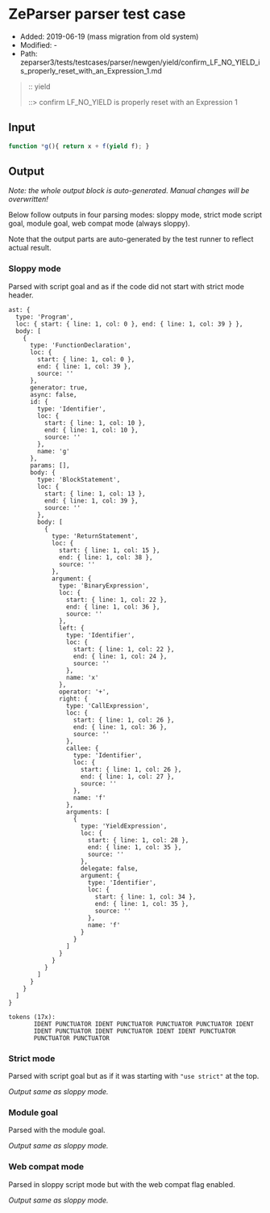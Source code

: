 # ZeParser parser test case

- Added: 2019-06-19 (mass migration from old system)
- Modified: -
- Path: zeparser3/tests/testcases/parser/newgen/yield/confirm_LF_NO_YIELD_is_properly_reset_with_an_Expression_1.md

> :: yield
>
> ::> confirm LF_NO_YIELD is properly reset with an Expression 1

## Input

`````js
function *g(){ return x + f(yield f); }
`````

## Output

_Note: the whole output block is auto-generated. Manual changes will be overwritten!_

Below follow outputs in four parsing modes: sloppy mode, strict mode script goal, module goal, web compat mode (always sloppy).

Note that the output parts are auto-generated by the test runner to reflect actual result.

### Sloppy mode

Parsed with script goal and as if the code did not start with strict mode header.

`````
ast: {
  type: 'Program',
  loc: { start: { line: 1, col: 0 }, end: { line: 1, col: 39 } },
  body: [
    {
      type: 'FunctionDeclaration',
      loc: {
        start: { line: 1, col: 0 },
        end: { line: 1, col: 39 },
        source: ''
      },
      generator: true,
      async: false,
      id: {
        type: 'Identifier',
        loc: {
          start: { line: 1, col: 10 },
          end: { line: 1, col: 10 },
          source: ''
        },
        name: 'g'
      },
      params: [],
      body: {
        type: 'BlockStatement',
        loc: {
          start: { line: 1, col: 13 },
          end: { line: 1, col: 39 },
          source: ''
        },
        body: [
          {
            type: 'ReturnStatement',
            loc: {
              start: { line: 1, col: 15 },
              end: { line: 1, col: 38 },
              source: ''
            },
            argument: {
              type: 'BinaryExpression',
              loc: {
                start: { line: 1, col: 22 },
                end: { line: 1, col: 36 },
                source: ''
              },
              left: {
                type: 'Identifier',
                loc: {
                  start: { line: 1, col: 22 },
                  end: { line: 1, col: 24 },
                  source: ''
                },
                name: 'x'
              },
              operator: '+',
              right: {
                type: 'CallExpression',
                loc: {
                  start: { line: 1, col: 26 },
                  end: { line: 1, col: 36 },
                  source: ''
                },
                callee: {
                  type: 'Identifier',
                  loc: {
                    start: { line: 1, col: 26 },
                    end: { line: 1, col: 27 },
                    source: ''
                  },
                  name: 'f'
                },
                arguments: [
                  {
                    type: 'YieldExpression',
                    loc: {
                      start: { line: 1, col: 28 },
                      end: { line: 1, col: 35 },
                      source: ''
                    },
                    delegate: false,
                    argument: {
                      type: 'Identifier',
                      loc: {
                        start: { line: 1, col: 34 },
                        end: { line: 1, col: 35 },
                        source: ''
                      },
                      name: 'f'
                    }
                  }
                ]
              }
            }
          }
        ]
      }
    }
  ]
}

tokens (17x):
       IDENT PUNCTUATOR IDENT PUNCTUATOR PUNCTUATOR PUNCTUATOR IDENT
       IDENT PUNCTUATOR IDENT PUNCTUATOR IDENT IDENT PUNCTUATOR
       PUNCTUATOR PUNCTUATOR
`````

### Strict mode

Parsed with script goal but as if it was starting with `"use strict"` at the top.

_Output same as sloppy mode._

### Module goal

Parsed with the module goal.

_Output same as sloppy mode._

### Web compat mode

Parsed in sloppy script mode but with the web compat flag enabled.

_Output same as sloppy mode._
